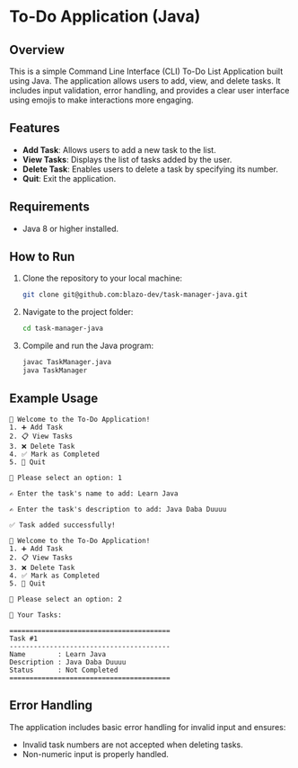 # To-Do Application (Java)

## Overview
This is a simple Command Line Interface (CLI) To-Do List Application built using Java. The application allows users to add, view, and delete tasks. It includes input validation, error handling, and provides a clear user interface using emojis to make interactions more engaging.

## Features
- **Add Task**: Allows users to add a new task to the list.
- **View Tasks**: Displays the list of tasks added by the user.
- **Delete Task**: Enables users to delete a task by specifying its number.
- **Quit**: Exit the application.

## Requirements
- Java 8 or higher installed.

## How to Run
1. Clone the repository to your local machine:
    ```bash
    git clone git@github.com:blazo-dev/task-manager-java.git
    ```

2. Navigate to the project folder:
    ```bash
    cd task-manager-java
    ```

3. Compile and run the Java program:
    ```bash
    javac TaskManager.java
    java TaskManager
    ```

## Example Usage

```
👋 Welcome to the To-Do Application!
1. ➕ Add Task
2. 📋 View Tasks
3. ❌ Delete Task
4. ✅ Mark as Completed
5. 🚪 Quit

🔢 Please select an option: 1

✍️ Enter the task's name to add: Learn Java

✍️ Enter the task's description to add: Java Daba Duuuu

✅ Task added successfully!

👋 Welcome to the To-Do Application!
1. ➕ Add Task
2. 📋 View Tasks
3. ❌ Delete Task
4. ✅ Mark as Completed
5. 🚪 Quit

🔢 Please select an option: 2

🎯 Your Tasks:

========================================
Task #1
----------------------------------------
Name        : Learn Java
Description : Java Daba Duuuu
Status      : Not Completed
========================================

```

## Error Handling
The application includes basic error handling for invalid input and ensures:
- Invalid task numbers are not accepted when deleting tasks.
- Non-numeric input is properly handled.
